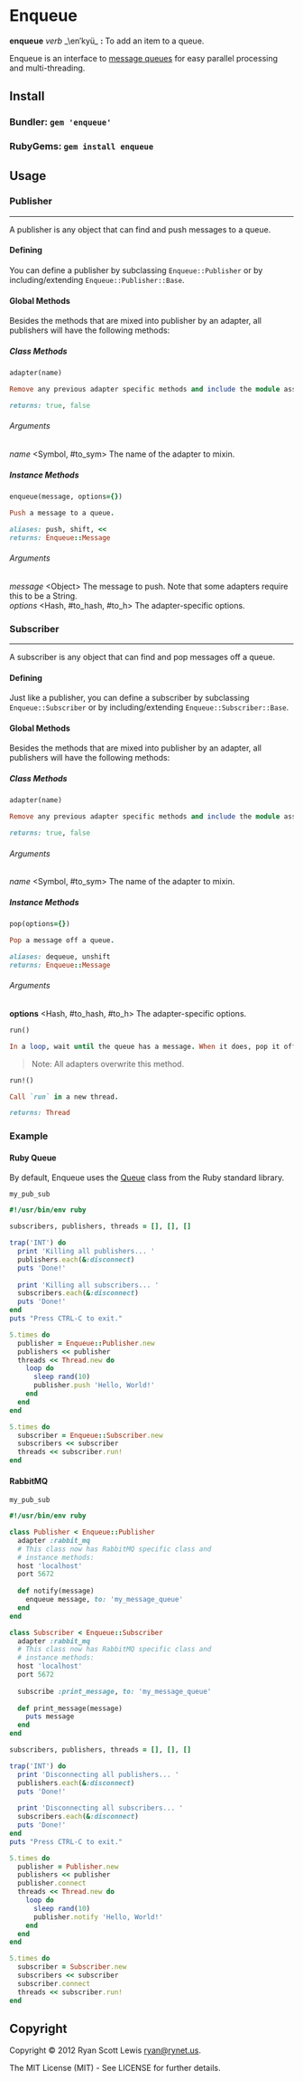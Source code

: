 # Enqueue

__enqueue__ _verb_ _\en′kyü\_ __:__ To add an item to a queue.

Enqueue is an interface to [message queues][message_queue] for easy parallel processing and 
multi-threading.

## Install

### Bundler: `gem 'enqueue'`

### RubyGems: `gem install enqueue`

## Usage

### Publisher

***

A publisher is any object that can find and push messages to a queue.

#### Defining

You can define a publisher by subclassing `Enqueue::Publisher` or by including/extending 
`Enqueue::Publisher::Base`.

#### Global Methods

Besides the methods that are mixed into publisher by an adapter, all publishers 
will have the following methods:

##### Class Methods

```ruby
adapter(name)

Remove any previous adapter specific methods and include the module associated with the given Symbol.

returns: true, false
```

###### Arguments

*name* \<Symbol, #to_sym> The name of the adapter to mixin.

##### Instance Methods

```ruby
enqueue(message, options={})

Push a message to a queue.

aliases: push, shift, <<
returns: Enqueue::Message
```

###### Arguments

*message* \<Object> The message to push. Note that some adapters require this to be a String.  
*options* \<Hash, #to_hash, #to_h> The adapter-specific options.

### Subscriber

***

A subscriber is any object that can find and pop messages off a queue.

#### Defining

Just like a publisher, you can define a subscriber by subclassing `Enqueue::Subscriber` or by 
including/extending `Enqueue::Subscriber::Base`.

#### Global Methods

Besides the methods that are mixed into publisher by an adapter, all publishers 
will have the following methods:

##### Class Methods

```ruby
adapter(name)

Remove any previous adapter specific methods and include the module associated with the given Symbol.

returns: true, false
```

###### Arguments

*name* \<Symbol, #to_sym> The name of the adapter to mixin.

##### Instance Methods

```ruby
pop(options={})

Pop a message off a queue.

aliases: dequeue, unshift
returns: Enqueue::Message
```

###### Arguments

**options** \<Hash, #to_hash, #to_h> The adapter-specific options.

```ruby
run()

In a loop, wait until the queue has a message. When it does, pop it off.
```

> Note: All adapters overwrite this method.

```ruby
run!()

Call `run` in a new thread.

returns: Thread
```

### Example

#### Ruby Queue

By default, Enqueue uses the [Queue][queue] class from the Ruby standard library.

`my_pub_sub`

```ruby
#!/usr/bin/env ruby

subscribers, publishers, threads = [], [], []

trap('INT') do
  print 'Killing all publishers... '
  publishers.each(&:disconnect)
  puts 'Done!'
  
  print 'Killing all subscribers... '
  subscribers.each(&:disconnect)
  puts 'Done!'
end
puts "Press CTRL-C to exit."

5.times do
  publisher = Enqueue::Publisher.new
  publishers << publisher
  threads << Thread.new do
    loop do
      sleep rand(10)
      publisher.push 'Hello, World!'
    end
  end
end

5.times do
  subscriber = Enqueue::Subscriber.new
  subscribers << subscriber
  threads << subscriber.run!
end
```

#### RabbitMQ

`my_pub_sub`

```ruby
#!/usr/bin/env ruby

class Publisher < Enqueue::Publisher
  adapter :rabbit_mq
  # This class now has RabbitMQ specific class and
  # instance methods:
  host 'localhost'
  port 5672
  
  def notify(message)
    enqueue message, to: 'my_message_queue'
  end
end

class Subscriber < Enqueue::Subscriber
  adapter :rabbit_mq
  # This class now has RabbitMQ specific class and
  # instance methods:
  host 'localhost'
  port 5672
  
  subscribe :print_message, to: 'my_message_queue'
  
  def print_message(message)
    puts message
  end
end

subscribers, publishers, threads = [], [], []

trap('INT') do
  print 'Disconnecting all publishers... '
  publishers.each(&:disconnect)
  puts 'Done!'
  
  print 'Disconnecting all subscribers... '
  subscribers.each(&:disconnect)
  puts 'Done!'
end
puts "Press CTRL-C to exit."

5.times do
  publisher = Publisher.new
  publishers << publisher
  publisher.connect
  threads << Thread.new do
    loop do
      sleep rand(10)
      publisher.notify 'Hello, World!'
    end
  end
end

5.times do
  subscriber = Subscriber.new
  subscribers << subscriber
  subscriber.connect
  threads << subscriber.run!
end
```

## Copyright

Copyright © 2012 Ryan Scott Lewis <ryan@rynet.us>.

The MIT License (MIT) - See LICENSE for further details.

[message_queue]: http://en.wikipedia.org/wiki/Message_queue
[queue]: http://rubydoc.info/stdlib/thread/Queue